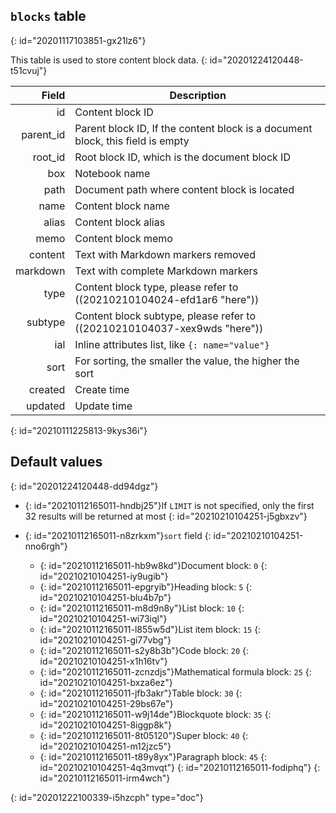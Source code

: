 ## `blocks` table
{: id="20201117103851-gx21lz6"}

This table is used to store content block data.
{: id="20201224120448-t51cvuj"}

|     Field | Description                                                                    |
| ----------: | -------------------------------------------------------------------------------- |
|        id | Content block ID                                                               |
| parent_id | Parent block ID, If the content block is a document block, this field is empty |
|   root_id | Root block ID, which is the document block ID                                  |
|       box | Notebook name                                                                  |
|      path | Document path where content block is located                                   |
|      name | Content block name                                                             |
|     alias | Content block alias                                                            |
|      memo | Content block memo                                                             |
|   content | Text with Markdown markers removed                                             |
|  markdown | Text with complete Markdown markers                                            |
|      type | Content block type, please refer to ((20210210104024-efd1ar6 "here"))                 |
|   subtype | Content block subtype, please refer to ((20210210104037-xex9wds "here"))              |
|       ial | Inline attributes list, like  `{: name="value"}`                               |
|      sort | For sorting, the smaller the value, the higher the sort                        |
|   created | Create time                                                                    |
|   updated | Update time                                                                    |
{: id="20210111225813-9kys36i"}

## Default values
{: id="20201224120448-dd94dgz"}

* {: id="20210112165011-hndbj25"}If `LIMIT` is not specified, only the first 32 results will be returned at most
  {: id="20210210104251-j5gbxzv"}
* {: id="20210112165011-n8zrkxm"}`sort` field
  {: id="20210210104251-nno6rgh"}

  * {: id="20210112165011-hb9w8kd"}Document block: `0`
    {: id="20210210104251-iy9ugib"}
  * {: id="20210112165011-epgryib"}Heading block: `5`
    {: id="20210210104251-blu4b7p"}
  * {: id="20210112165011-m8d9n8y"}List block: `10`
    {: id="20210210104251-wi73iql"}
  * {: id="20210112165011-l855w5d"}List item block: `15`
    {: id="20210210104251-gi77vbg"}
  * {: id="20210112165011-s2y8b3b"}Code block: `20`
    {: id="20210210104251-x1h16tv"}
  * {: id="20210112165011-zcnzdjs"}Mathematical formula block: `25`
    {: id="20210210104251-bxza6ez"}
  * {: id="20210112165011-jfb3akr"}Table block: `30`
    {: id="20210210104251-29bs67e"}
  * {: id="20210112165011-w9j14de"}Blockquote block: `35`
    {: id="20210210104251-8iggp8k"}
  * {: id="20210112165011-8t05120"}Super block: `40`
    {: id="20210210104251-m12jzc5"}
  * {: id="20210112165011-t89y8yx"}Paragraph block: `45`
    {: id="20210210104251-4q3mvqt"}
  {: id="20210112165011-fodiphq"}
{: id="20210112165011-irm4wch"}


{: id="20201222100339-i5hzcph" type="doc"}
